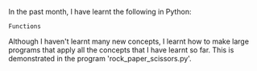 In the past month, I have learnt the following in Python:

    Functions

Although I haven't learnt many new concepts, I learnt how to make large programs that apply all the concepts that I have learnt so far. This is demonstrated in the program 'rock_paper_scissors.py'.
    
